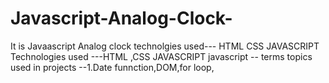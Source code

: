 # Javascript-Analog-Clock-
It is Javaascript Analog clock  technolgies used--- HTML CSS JAVASCRIPT 
Technologies used ---HTML ,CSS JAVASCRIPT 
javascript -- terms topics used in projects --1.Date funnction,DOM,for loop,
